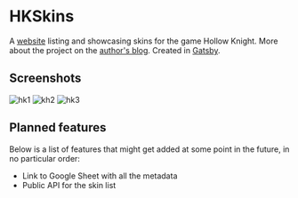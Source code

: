 # HKSkins
A [website](https://hkskins.art/) listing and showcasing skins for the game Hollow Knight. More about the project on the [author's blog](https://www.tadeasjun.com/blog/hollow-knight-skins/). Created in [Gatsby](https://www.gatsbyjs.com/).

## Screenshots
![hk1](https://tadeasjun.com/assets/img/blog/hkskins-screenshot1.png)
![kh2](https://tadeasjun.com/assets/img/blog/hkskins-screenshot2.png)
![hk3](https://tadeasjun.com/assets/img/blog/hkskins-screenshot3.png)

## Planned features
Below is a list of features that might get added at some point in the future, in no particular order:
- Link to Google Sheet with all the metadata
- Public API for the skin list
